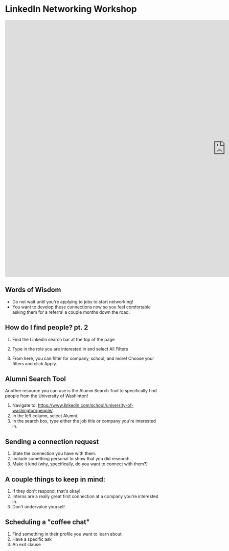 # LinkedIn Networking Workshop

<iframe src="https://docs.google.com/presentation/d/e/2PACX-1vSLbTLaLIntv0NNiHcfsLwAOON7libV9OMTXVZFGM62RRZKAtNCQ9V7tBCC8HQiRwIS74YooLhhheLX/embed?start=true&loop=true&delayms=60000" frameborder="0" width="1440" height="839" allowfullscreen="true" mozallowfullscreen="true" webkitallowfullscreen="true"></iframe>

## Words of Wisdom
- Do not wait until you're applying to jobs to start networking!
- You want to develop these connections now so you feel comfortable asking them for a referral a couple months down the road.

## How do I find people? pt. 2

1. Find the LinkedIn search bar at the top of the page
2. Type in the role you are interested in and select All Filters

3. From here, you can filter for company, school, and more! Choose your filters and click Apply.

## Alumni Search Tool

Another resource you can use is the Alumni Search Tool to specifically find people from the University of Washinton!
1. Navigate to: https://www.linkedin.com/school/university-of-washington/people/.
2. In the left column, select Alumni.
3. In the search box, type either the job title or company you're interested in.

## Sending a connection request

1. State the connection you have with them.
2. Include something personal to show that you did research.
3. Make it kind (why, specifically, do you want to connect with them?)

## A couple things to keep in mind:
1. If they don't respond, that's okay!.
2. Interns are a really great first connection at a company you're interested in.
3. Don't undervalue yourself.

## Scheduling a "coffee chat"

1. Find something in their profile you want to learn about
2. Have a specific ask
3. An exit clause
